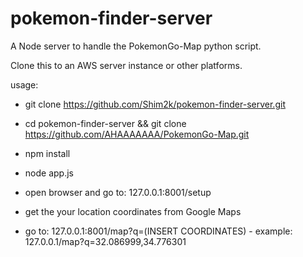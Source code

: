 # pokemon-finder-server

A Node server to handle the PokemonGo-Map python script.

Clone this to an AWS server instance or other platforms.

usage:

- git clone https://github.com/Shim2k/pokemon-finder-server.git

- cd pokemon-finder-server && git clone https://github.com/AHAAAAAAA/PokemonGo-Map.git

- npm install

- node app.js

- open browser and go to: 127.0.0.1:8001/setup

- get the your location coordinates from Google Maps

- go to: 127.0.0.1:8001/map?q=(INSERT COORDINATES) - example: 127.0.0.1/map?q=32.086999,34.776301

